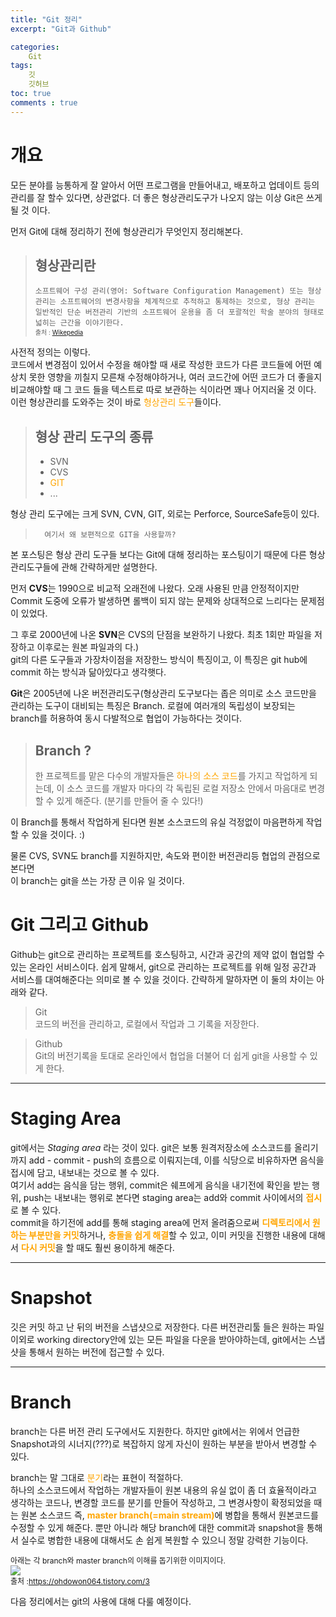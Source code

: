 ```yaml
---
title: "Git 정리"
excerpt: "Git과 Github"

categories:
    Git
tags:
    깃
    깃허브
toc: true
comments : true
---
```

# 개요  
모든 분야를 능통하게 잘 알아서 어떤 프로그램을 만들어내고, 배포하고 업데이트 등의 관리를 잘 할수 있다면, 상관없다. 더 좋은 형상관리도구가 나오지 않는 이상 Git은 쓰게 될 것 이다.  
  
먼저 Git에 대해 정리하기 전에 형상관리가 무엇인지 정리해본다.  
> ## 형상관리란  
> ``소프트웨어 구성 관리(영어: Software Configuration Management) 또는 형상 관리는 소프트웨어의 변경사항을 체계적으로 추적하고 통제하는 것으로, 형상 관리는 일반적인 단순 버전관리 기반의 소프트웨어 운용을 좀 더 포괄적인 학술 분야의 형태로 넓히는 근간을 이야기한다.``  <span style = "font-size: 10px">  
 출처 : [Wikepedia](https://ko.wikipedia.org/wiki/%EA%B5%AC%EC%84%B1_%EA%B4%80%EB%A6%AC)</span>  

 사전적 정의는 이렇다.  
 코드에서 변경점이 있어서 수정을 해야할 때 새로 작성한 코드가 다른 코드들에 어떤 예상치 못한 영향을 끼칠지 모른채 수정해야하거나, 여러 코드간에 어떤 코드가 더 좋을지 비교해야할 때 그 코드 들을 텍스트로 따로 보관하는 식이라면 꽤나 어지러울 것 이다.  
  이런 형상관리를 도와주는 것이 바로 <span style = "color : orange">형상관리 도구</span>들이다.
  
>## 형상 관리 도구의 종류  
> - SVN
> - CVS
> - <span style = "color :orange">GIT</span> 
> - ...  

형상 관리 도구에는 크게 SVN, CVN, GIT, 외로는 Perforce, SourceSafe등이 있다. 

>``  
여기서 왜 보편적으로 GIT을 사용할까? 
``  

본 포스팅은 형상 관리 도구들 보다는 Git에 대해 정리하는 포스팅이기 때문에 다른 형상관리도구들에 관해 간략하게만 설명한다.  
  
먼저 <strong>CVS</strong>는 1990으로 비교적 오래전에 나왔다. 오래 사용된 만큼 안정적이지만 Commit 도중에 오류가 발생하면 롤백이 되지 않는 문제와 상대적으로 느리다는 문제점이 있었다.  

그 후로 2000년에 나온 <strong>SVN</strong>은 CVS의 단점을 보완하기 나왔다. 최초 1회만 파일을 저장하고 이후로는 원본 파일과의 다.)  
git의 다른 도구들과 가장차이점을 저장한느 방식이 특징이고, 이 특징은 git hub에 commit 하는 방식과 닮아있다고 생각햇다.  

<strong>Git</strong>은 2005년에 나온 버전관리도구(형상관리 도구보다는 좁은 의미로 소스 코드만을 관리하는 도구이 대비되는 특징은 Branch. 로컬에 여러개의 독립성이 보장되는 branch를 허용하여 동시 다발적으로 협업이 가능하다는 것이다.

>## Branch ?  
>한 프로젝트를 맡은 다수의 개발자들은 
<span style = "color : orange"> 하나의 소스 코드</span>를 가지고 작업하게 되는데, 이 소스 코드를 개발자 마다의 각 독립된 로컬 저장소 안에서 마음대로 변경할 수 있게 해준다. (분기를 만들어 줄 수 있다!)
  
이 Branch를 통해서 작업하게 된다면 원본 소스코드의 유실 걱정없이 마음편하게 작업할 수 있을 것이다. :)

물론 CVS, SVN도 branch를 지원하지만, 속도와 편이한 버전관리등 협업의 관점으로 본다면    
이 branch는 git을 쓰는 가장 큰 이유 일 것이다.  

# Git 그리고 Github  
Github는 git으로 관리하는 프로젝트를 
호스팅하고, 시간과 공간의 제약 없이 협업할 수 있는 온라인 서비스이다. 쉽게 말해서, git으로 관리하는 프로젝트를 위해 일정 공간과 서비스를 대여해준다는 의미로 볼 수 있을 것이다. 간략하게 말하자면 이 둘의 차이는 아래와 같다.  
>Git  
>코드의 버전을 관리하고, 로컬에서 작업과 그 기록을 저장한다.
  
>Github  
>Git의 버전기록을 토대로 온라인에서 협업을 더불어 더 쉽게 git을 사용할 수 있게 한다.

---------------------------

# Staging Area  
git에서는 _Staging area_ 라는 것이 있다. git은 보통 원격저장소에 소스코드를 올리기 까지 add - commit - push의 흐름으로 이뤄지는데, 이를 식당으로 비유하자면 음식을 접시에 담고, 내보내는 것으로 볼 수 있다.  
여기서 add는 음식을 담는 행위, commit은 쉐프에게 음식을 내기전에 확인을 받는 행위, push는 내보내는 행위로 본다면 staging area는 add와 commit 사이에서의 <span style = "color : orange"><strong>접시</strong></span>로 볼 수 있다.  
commit을 하기전에 add를 통해 staging  area에 먼저 올려줌으로써 <span style = "color : orange"><strong>디렉토리에서 원하는 부분만을 커밋</strong></span>하거나, <span style = "color : orange"><strong>충돌을 쉽게 해결</strong></span>할 수 있고, 이미 커밋을 진행한 내용에 대해서 <span style = "color : orange"><strong>다시 커밋</strong></span>을 할 때도 훨씬 용이하게 해준다.  

-------------------------------  

# Snapshot  
깃은 커밋 하고 난 뒤의 버전을 스냅샷으로 저장한다. 다른 버전관리툴 들은 원하는 파일 이외로 working directory안에 있는 모든 파일을 다운을 받아야하는데, git에서는 스냅샷을 통해서 원하는 버전에 접근할 수 있다.  

------------------------------

# Branch
branch는 다른 버전 관리 도구에서도 지원한다. 하지만 git에서는 위에서 언급한 Snapshot과의 시너지(???)로 복잡하지 않게 자신이 원하는 부분을 받아서 변경할 수 있다.  

branch는 말 그대로 <span style = "color : orange">분기</span>라는 표현이 적절하다.  
하나의 소스코드에서 작업하는 개발자들이 원본 내용의 유실 없이 좀 더 효율적이라고 생각하는 코드나, 변경할 코드를 분기를 만들어 작성하고, 그 변경사항이 확정되었을 때는 원본 소스코드 즉, <span style = "color : orange"><strong>master branch(=main stream)</strong></span>에 병합을 통해서 원본코드를 수정할 수 있게 해준다. 뿐만 아니라 해당 branch에 대한 commit과 snapshot을 통해서 실수로 병합한 내용에 대해서도 손 쉽게 복원할 수 있으니 정말 강력한 기능이다.  

   

<span style ="font-size : 12px">아래는 각 branch와 master branch의 이해를 돕기위한 이미지이다.</span>  
<img src = "../../../assets/images/git/git_branch.png">  
<span style ="font-size : 12px">출처 :[https://ohdowon064.tistory.com/3 ](https://ohdowon064.tistory.com/3)</span>  

다음 정리에서는 git의 사용에 대해 다룰 예정이다.